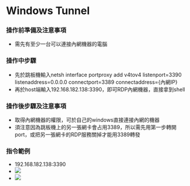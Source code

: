 # Windows Tunnel
### 操作前準備及注意事項
- 需先有至少一台可以連接內網機器的電腦

### 操作中步驟
- 先於跳板機輸入netsh interface portproxy add v4tov4 listenport=3390 listenaddress=0.0.0.0 connectport=3389 connectaddress={內網IP}
- 再於host端輸入192.168.182.138:3390，即可RDP內網機器，直接拿到shell

### 操作後步驟及注意事項
- 取得內網機器的權限，可於自己的windows直接連接內網的機器
- 須注意因為跳板機上的另一張網卡會占用3389，所以需先用第一步轉開port，或把另一張網卡的RDP服務關掉才能用3389轉發

### 指令範例
- 192.168.182.138:3390 
- ![](https://i.imgur.com/icqn1K9.png)
- ![](https://i.imgur.com/IkmZq1h.png)

